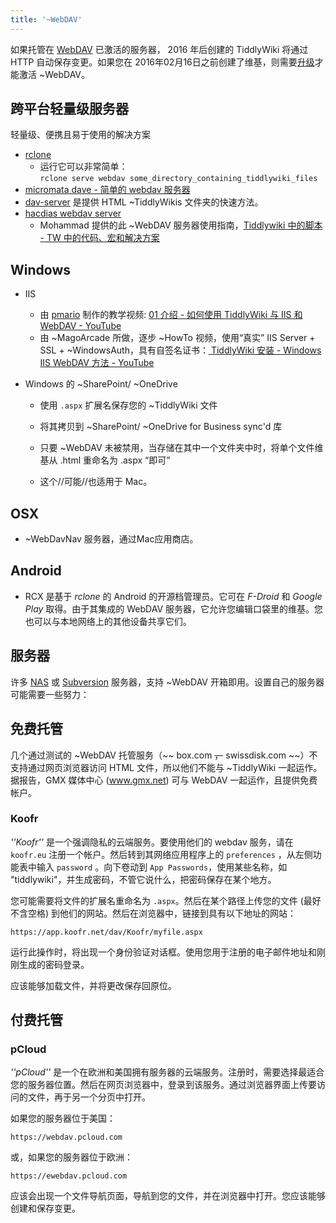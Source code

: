 ```yaml
---
title: '~WebDAV'
---
```


如果托管在 [WebDAV](https://en.wikipedia.org/wiki/WebDAV) 已激活的服务器， 2016 年后创建的 TiddlyWiki 将通过 HTTP 自动保存变更。如果您在 2016年02月16日之前创建了维基，则需要[升级](Upgrading)才能激活 ~WebDAV。

## 跨平台轻量级服务器

轻量级、便携且易于使用的解决方案

* [rclone](https://rclone.org/commands/rclone_serve_webdav/)
    * 运行它可以非常简单： <br/>`rclone serve webdav some_directory_containing_tiddlywiki_files`
* [micromata dave - 简单的 webdav 服务器](https://github.com/micromata/dave)
* [dav-server](https://github.com/edrex/dav-server) 是提供 HTML ~TiddlyWikis 文件夹的快速方法。
* [hacdias webdav server](https://github.com/hacdias/webdav/)
    * Mohammad 提供的此 ~WebDAV 服务器使用指南，[Tiddlywiki 中的脚本 - TW 中的代码、宏和解决方案](https://kookma.github.io/TW-Scripts/#Easy%20Local%20Saving%20with%20WebDav)


## Windows

* IIS
    * 由 [pmario](https://talk.tiddlywiki.org/u/pmario) 制作的教学视频: [01 介绍 - 如何使用 TiddlyWiki 与 IIS 和 WebDAV - YouTube](https://www.youtube.com/watch?v=tpkQhKyqPzc&list=PLuiC_HFhI4OwoVDb-B-VK0ydj-mBPNn-1)
    * 由 ~MagoArcade 所做，逐步 ~HowTo 视频，使用“真实” IIS Server + SSL + ~WindowsAuth，具有自签名证书：[ TiddlyWiki 安装 - Windows IIS WebDAV 方法 - YouTube](https://youtu.be/VMQ3Lfko8uQ)

* Windows 的 ~SharePoint/ ~OneDrive
    * 使用 `.aspx` 扩展名保存您的 ~TiddlyWiki 文件

    * 将其拷贝到 ~SharePoint/ ~OneDrive for Business sync'd 库
    * 只要 ~WebDAV 未被禁用，当存储在其中一个文件夹中时，将单个文件维基从 .html 重命名为 .aspx “即可”
    * 这个//可能//也适用于 Mac。

## OSX

*   ~WebDavNav 服务器，通过Mac应用商店。

## Android

* RCX 是基于 _rclone_ 的 Android 的开源档管理员。它可在 _F-Droid_ 和 _Google Play_ 取得。由于其集成的 WebDAV 服务器，它允许您编辑口袋里的维基。您也可以与本地网络上的其他设备共享它们。

## 服务器

许多 [NAS](https://en.wikipedia.org/wiki/NAS) 或 [Subversion](https://en.wikipedia.org/wiki/Apache_Subversion) 服务器，支持 ~WebDAV 开箱即用。设置自己的服务器可能需要一些努力：

## 免费托管 

几个通过测试的 ~WebDAV 托管服务（~~ box.com ~~，~~ swissdisk.com ~~）不支持通过网页浏览器访问 HTML 文件，所以他们不能与 ~TiddlyWiki 一起运作。据报告，GMX 媒体中心 (www.gmx.net) 可与 WebDAV 一起运作，且提供免费帐户。

### Koofr

_''Koofr''_ 是一个强调隐私的云端服务。要使用他们的 webdav 服务，请在 `koofr.eu` 注册一个帐户。然后转到其网络应用程序上的 `preferences` ，从左侧功能表中输入 `password` 。向下卷动到 `App Passwords`，使用某些名称，如 "tiddlywiki"，并生成密码，不管它说什么，把密码保存在某个地方。

您可能需要将文件的扩展名重命名为 `.aspx`。然后在某个路径上传您的文件 (最好不含空格) 到他们的网站。然后在浏览器中，链接到具有以下地址的网站：

```
https://app.koofr.net/dav/Koofr/myfile.aspx
```

运行此操作时，将出现一个身份验证对话框。使用您用于注册的电子邮件地址和刚刚生成的密码登录。

应该能够加载文件，并将更改保存回原位。

## 付费托管

### pCloud

_''pCloud''_ 是一个在欧洲和美国拥有服务器的云端服务。注册时，需要选择最适合您的服务器位置。然后在网页浏览器中，登录到该服务。通过浏览器界面上传要访问的文件，再于另一个分页中打开。

如果您的服务器位于美国：

```
https://webdav.pcloud.com
```

或，如果您的服务器位于欧洲：

```
https://ewebdav.pcloud.com
```

应该会出现一个文件导航页面，导航到您的文件，并在浏览器中打开。您应该能够创建和保存变更。
